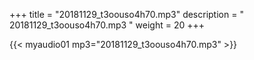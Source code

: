 +++
title = "20181129_t3oouso4h70.mp3"
description = " 20181129_t3oouso4h70.mp3 "
weight = 20
+++

{{< myaudio01 mp3="20181129_t3oouso4h70.mp3" >}}

